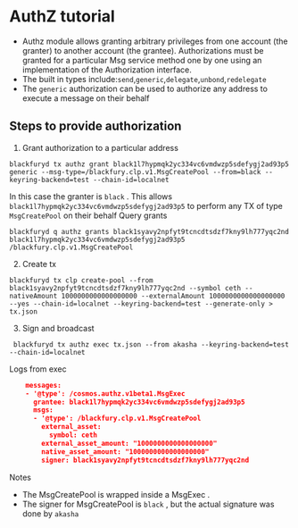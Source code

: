 # AuthZ tutorial 
- Authz module allows granting arbitrary privileges from one account (the granter) to another account (the grantee). Authorizations must be granted for a particular Msg service method one by one using an implementation of the Authorization interface.
- The built in types include:`send`,`generic`,`delegate`,`unbond`,`redelegate`
- The `generic` authorization can be used to authorize any address to execute a message on their behalf

## Steps to provide authorization
1. Grant authorization to a particular address
```shell
blackfuryd tx authz grant black1l7hypmqk2yc334vc6vmdwzp5sdefygj2ad93p5 generic --msg-type=/blackfury.clp.v1.MsgCreatePool --from=black --keyring-backend=test --chain-id=localnet

```
In this case the granter is `black` . This allows `black1l7hypmqk2yc334vc6vmdwzp5sdefygj2ad93p5` to perform any TX of type `MsgCreatePool` on their behalf
Query grants
```shell
blackfuryd q authz grants black1syavy2npfyt9tcncdtsdzf7kny9lh777yqc2nd black1l7hypmqk2yc334vc6vmdwzp5sdefygj2ad93p5 /blackfury.clp.v1.MsgCreatePool
```
2. Create tx
```shell
blackfuryd tx clp create-pool --from black1syavy2npfyt9tcncdtsdzf7kny9lh777yqc2nd --symbol ceth --nativeAmount 1000000000000000000 --externalAmount 1000000000000000000  --yes --chain-id=localnet --keyring-backend=test --generate-only > tx.json
```

3. Sign and broadcast
```shell
 blackfuryd tx authz exec tx.json --from akasha --keyring-backend=test --chain-id=localnet
```
Logs from exec 
```json lines
    messages:
    - '@type': /cosmos.authz.v1beta1.MsgExec
      grantee: black1l7hypmqk2yc334vc6vmdwzp5sdefygj2ad93p5
      msgs:
      - '@type': /blackfury.clp.v1.MsgCreatePool
        external_asset:
          symbol: ceth
        external_asset_amount: "1000000000000000000"
        native_asset_amount: "1000000000000000000"
        signer: black1syavy2npfyt9tcncdtsdzf7kny9lh777yqc2nd
```
Notes 
- The MsgCreatePool is wrapped inside a MsgExec .
- The signer for MsgCreatePool is `black` , but the actual signature was done by `akasha`